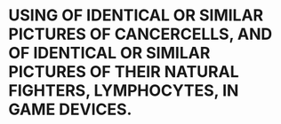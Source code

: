 # USING OF IDENTICAL OR SIMILAR PICTURES OF CANCERCELLS, AND OF IDENTICAL OR SIMILAR PICTURES OF THEIR NATURAL FIGHTERS, LYMPHOCYTES, IN GAME DEVICES.